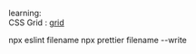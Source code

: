 learning:
<br>
CSS Grid : [grid](https://css-tricks.com/snippets/css/complete-guide-grid/)

npx eslint filename
npx prettier filename --write
